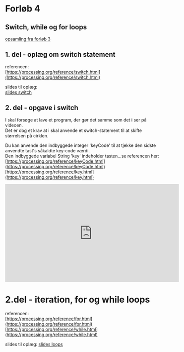 # Forløb 4
## Switch, while og for loops

[opsamling fra forløb 3](../forlob3_if_else_logiske_og_relations_operatorer/forlob3_opsamling.md)

## 1. del - oplæg om switch statement

referencen:   
[https://processing.org/reference/switch.html](https://processing.org/reference/switch.html)

slides til oplæg:    
[slides switch](slides_switch.pdf)

## 2. del - opgave i switch

I skal forsøge at lave et program, der gør det samme som det i ser på videoen.  
Det er dog et krav at i skal anvende et switch-statement til at skifte størrelsen på cirklen.   

Du kan anvende den indbyggede integer 'keyCode' til at tjekke den sidste anvendte tast's såkaldte key-code værdi.  
Den indbyggede variabel String 'key' indeholder tasten...se referencen her:
[https://processing.org/reference/keyCode.html](https://processing.org/reference/keyCode.html)    
[https://processing.org/reference/key.html](https://processing.org/reference/key.html)    



<iframe width="560" height="315" src="https://www.youtube.com/embed/nVqsBZzd22A?rel=0" title="YouTube video player" frameborder="0" allow="accelerometer; autoplay; clipboard-write; encrypted-media; gyroscope; picture-in-picture" allowfullscreen></iframe>

# 2.del - iteration, for og while loops

referencen:   
[https://processing.org/reference/for.html](https://processing.org/reference/for.html)      
[https://processing.org/reference/while.html](https://processing.org/reference/while.html)     

slides til oplæg:
[slides loops](slides_switch.pdf)
